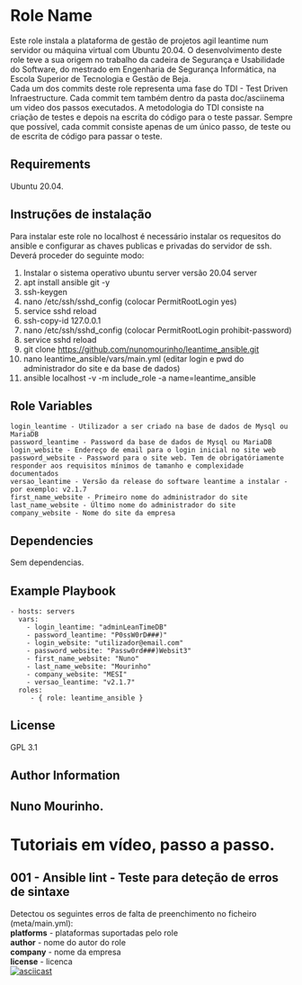 Role Name
=========

Este role instala a plataforma de gestão de projetos agil leantime num servidor ou máquina virtual com Ubuntu 20.04. O desenvolvimento deste role teve a sua origem no trabalho da cadeira de Segurança e Usabilidade do Software, do mestrado em Engenharia de Segurança Informática, na Escola Superior de Tecnologia e Gestão de Beja.  
Cada um dos commits deste role representa uma fase do TDI - Test Driven Infraestructure. Cada commit tem também dentro da pasta doc/asciinema um video dos passos executados. A metodologia do TDI consiste na criação de testes e depois na escrita do código para o teste passar. Sempre que possível, cada commit consiste apenas de um único passo, de teste ou de escrita de código para passar o teste.

Requirements
------------

Ubuntu 20.04. 

Instruções de instalação
------------
Para instalar este role no localhost é necessário instalar os requesitos do ansible e configurar as chaves publicas e privadas do servidor de ssh. Deverá proceder do seguinte modo:  
1) Instalar o sistema operativo ubuntu server versão 20.04 server  
2) apt install ansible git -y
3) ssh-keygen
4) nano /etc/ssh/sshd_config (colocar PermitRootLogin yes)
5) service sshd reload
6) ssh-copy-id 127.0.0.1
7) nano /etc/ssh/sshd_config (colocar PermitRootLogin prohibit-password)
8) service sshd reload
9) git clone https://github.com/nunomourinho/leantime_ansible.git
10)  nano leantime_ansible/vars/main.yml (editar login e pwd do administrador do site e da base de dados)
11) ansible localhost -v -m include_role -a name=leantime_ansible

Role Variables
--------------
    login_leantime - Utilizador a ser criado na base de dados de Mysql ou MariaDB
    password_leantime - Password da base de dados de Mysql ou MariaDB
    login_website - Endereço de email para o login inicial no site web
    password_website - Password para o site web. Tem de obrigatóriamente responder aos requisitos mínimos de tamanho e complexidade documentados
    versao_leantime - Versão da release do software leantime a instalar - por exemplo: v2.1.7
    first_name_website - Primeiro nome do administrador do site
    last_name_website - Último nome do administrador do site
    company_website - Nome do site da empresa

Dependencies
------------

Sem dependencias.

Example Playbook
----------------

    - hosts: servers
      vars:
        - login_leantime: "adminLeanTimeDB"  
        - password_leantime: "P0ssW0rD###)"  
        - login_website: "utilizador@email.com"  
        - password_website: "Passw0rd###)Websit3"  
        - first_name_website: "Nuno"  
        - last_name_website: "Mourinho"  
        - company_website: "MESI"  
        - versao_leantime: "v2.1.7"  
      roles:
         - { role: leantime_ansible }                  

License
-------

GPL 3.1

Author Information
------------------

Nuno Mourinho.
---

Tutoriais em vídeo, passo a passo.
=========

001 - Ansible lint - Teste para deteção de erros de sintaxe
---

Detectou os seguintes erros de falta de preenchimento no ficheiro (meta/main.yml):   
**platforms** - plataformas suportadas pelo role  
**author** - nome do autor do role  
**company** - nome da empresa  
**license** - licenca  
[![asciicast](https://asciinema.org/a/419965.svg)](https://asciinema.org/a/419965)
